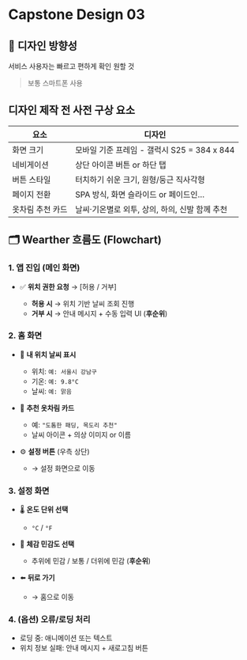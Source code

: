 # Capstone Design 03

## 📱 디자인 방향성
서비스 사용자는 빠르고 편하게 확인 원할 것
> 보통 스마트폰 사용

## 디자인 제작 전 사전 구상 요소
요소 | 디자인
---|---
화면 크기 | 모바일 기준 프레임 - 갤럭시 S25 = 384 x 844
네비게이션 |	상단 아이콘 버튼 or 하단 탭
버튼 스타일 |	터치하기 쉬운 크기, 원형/둥근 직사각형
페이지 전환 |	SPA 방식, 화면 슬라이드 or 페이드인…
옷차림 추천 카드 | 날씨·기온별로 외투, 상의, 하의, 신발 함께 추천

## 🗂️ Wearther 흐름도 (Flowchart)

### 1. 앱 진입 (메인 화면)

- ✅ **위치 권한 요청** → [허용 / 거부]

  - **허용 시** → 위치 기반 날씨 조회 진행  
  - **거부 시** → 안내 메시지 + 수동 입력 UI (**후순위**)

### 2. 홈 화면

- 🧭 **내 위치 날씨 표시**
  - 위치: `예: 서울시 강남구`
  - 기온: `예: 9.8°C`
  - 날씨: `예: 맑음`

- 👕 **추천 옷차림 카드**
  - 예: `"도톰한 패딩, 목도리 추천"`
  - 날씨 아이콘 + 의상 이미지 or 이름

- ⚙️ **설정 버튼** (우측 상단)
  - → 설정 화면으로 이동

### 3. 설정 화면

- 🌡️ **온도 단위 선택**
  - `°C` / `°F`

- 🧍 **체감 민감도 선택**
  - 추위에 민감 / 보통 / 더위에 민감 (**후순위**)

- ⬅️ **뒤로 가기**
  - → 홈으로 이동

### 4. (옵션) 오류/로딩 처리

- 로딩 중: 애니메이션 또는 텍스트  
- 위치 정보 실패: 안내 메시지 + 새로고침 버튼
